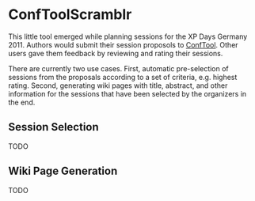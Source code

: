 # ConfToolScramblr

This little tool emerged while planning sessions for the XP Days Germany 2011. Authors would submit their session proposols to [ConfTool](http://www.conftool.net/). Other users gave them feedback by reviewing and rating their sessions.

There are currently two use cases. First, automatic pre-selection of sessions from the proposals according to a set of criteria, e.g. highest rating. Second, generating wiki pages with title, abstract, and other information for the sessions that have been selected by the organizers in the end.

## Session Selection

TODO

## Wiki Page Generation

TODO

